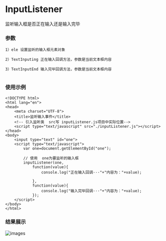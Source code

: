 # InputListener
监听输入框是否正在输入还是输入完毕

###  参数

```
1）ele 设置监听的输入框元素对象

2）TextInputing 正在输入回调方法，参数是当前文本框内容

3）TextInputEnd 输入完毕回调方法，参数是当前文本框内容
 
 ```


###  使用示例

```
<!DOCTYPE html>
<html lang="en">
<head>
	<meta charset="UTF-8">
	<title>监听输入事件</title>
	<!-- 引入监听类  src写 inputListener.js项目中实际位置-->
	<script type="text/javascript" src="./inputListener.js"></script>
</head>
<body>
	<input type="text" id="one">
	<script type="text/javascript">
		var one=document.getElementById("one");
		
		// 使用  one为要监听的输入框
		inputListener(one,
			function(value){
				console.log("正在输入回调···"+"内容为："+value);

			},
			function(value){
				console.log("输入完毕回调···"+"内容为："+value);
			});	
	</script>
</body>
</html>
```

###  结果展示

![images](https://github.com/zhaomoyang/InputListener/blob/master/%E7%BB%93%E6%9E%9C%E6%BC%94%E7%A4%BA.png?raw=true)
